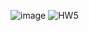 ![image](https://github.com/user-attachments/assets/28b1eb4d-c714-4caf-ab49-e483aa5d5468)
![HW5](https://github.com/user-attachments/assets/35ee933c-f664-4c9d-97b7-c250a616ece8)
